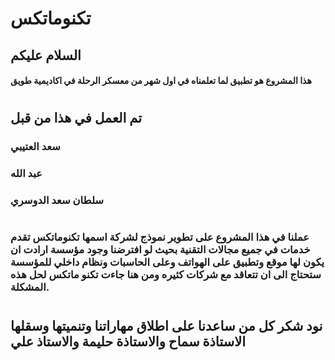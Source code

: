 # تكنوماتكس
## السلام عليكم
#### هذا المشروع هو تطبيق لما تعلمناه في اول شهر من معسكر الرحلة في اكاديمية طويق
#
## تم العمل في هذا  من قبل 
### سعد العتيبي 
### عبد الله 
### سلطان سعد الدوسري
#
### عملنا في هذا المشروع على تطوير نموذج لشركة اسمها تكنوماتكس تقدم خدمات في جميع مجالات التقنية بحيث لو افترضنا وجود مؤسسة ارادت ان يكون لها موقع وتطبيق على الهواتف وعلى الحاسبات ونظام داخلي للمؤسسة ستحتاج الى ان تتعاقد مع شركات كثيره ومن هنا جاءت تكنو ماتكس لحل هذه المشكلة.
#
## نود شكر كل من ساعدنا على اطلاق مهاراتنا وتنميتها وسقلها الاستاذة سماح والاستاذة حليمة والاستاذ علي 
